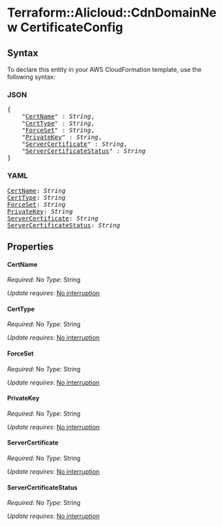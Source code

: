 # Terraform::Alicloud::CdnDomainNew CertificateConfig

## Syntax

To declare this entity in your AWS CloudFormation template, use the following syntax:

### JSON

<pre>
{
    "<a href="#certname" title="CertName">CertName</a>" : <i>String</i>,
    "<a href="#certtype" title="CertType">CertType</a>" : <i>String</i>,
    "<a href="#forceset" title="ForceSet">ForceSet</a>" : <i>String</i>,
    "<a href="#privatekey" title="PrivateKey">PrivateKey</a>" : <i>String</i>,
    "<a href="#servercertificate" title="ServerCertificate">ServerCertificate</a>" : <i>String</i>,
    "<a href="#servercertificatestatus" title="ServerCertificateStatus">ServerCertificateStatus</a>" : <i>String</i>
}
</pre>

### YAML

<pre>
<a href="#certname" title="CertName">CertName</a>: <i>String</i>
<a href="#certtype" title="CertType">CertType</a>: <i>String</i>
<a href="#forceset" title="ForceSet">ForceSet</a>: <i>String</i>
<a href="#privatekey" title="PrivateKey">PrivateKey</a>: <i>String</i>
<a href="#servercertificate" title="ServerCertificate">ServerCertificate</a>: <i>String</i>
<a href="#servercertificatestatus" title="ServerCertificateStatus">ServerCertificateStatus</a>: <i>String</i>
</pre>

## Properties

#### CertName

_Required_: No
_Type_: String

_Update requires_: [No interruption](https://docs.aws.amazon.com/AWSCloudFormation/latest/UserGuide/using-cfn-updating-stacks-update-behaviors.html#update-no-interrupt)

#### CertType

_Required_: No
_Type_: String

_Update requires_: [No interruption](https://docs.aws.amazon.com/AWSCloudFormation/latest/UserGuide/using-cfn-updating-stacks-update-behaviors.html#update-no-interrupt)

#### ForceSet

_Required_: No
_Type_: String

_Update requires_: [No interruption](https://docs.aws.amazon.com/AWSCloudFormation/latest/UserGuide/using-cfn-updating-stacks-update-behaviors.html#update-no-interrupt)

#### PrivateKey

_Required_: No
_Type_: String

_Update requires_: [No interruption](https://docs.aws.amazon.com/AWSCloudFormation/latest/UserGuide/using-cfn-updating-stacks-update-behaviors.html#update-no-interrupt)

#### ServerCertificate

_Required_: No
_Type_: String

_Update requires_: [No interruption](https://docs.aws.amazon.com/AWSCloudFormation/latest/UserGuide/using-cfn-updating-stacks-update-behaviors.html#update-no-interrupt)

#### ServerCertificateStatus

_Required_: No
_Type_: String

_Update requires_: [No interruption](https://docs.aws.amazon.com/AWSCloudFormation/latest/UserGuide/using-cfn-updating-stacks-update-behaviors.html#update-no-interrupt)

